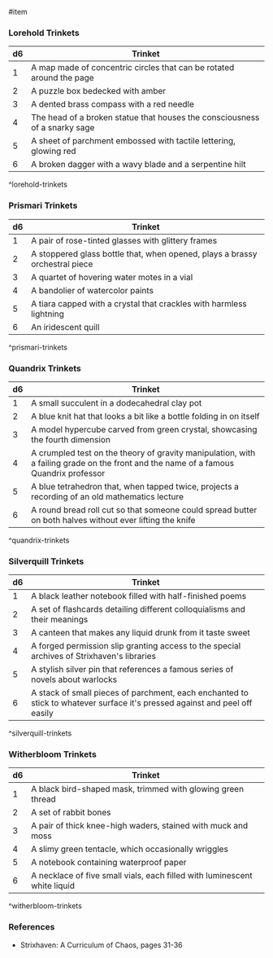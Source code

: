  #item 

### Lorehold Trinkets

| d6  | Trinket                                                                    |
| --- | -------------------------------------------------------------------------- |
| 1   | A map made of concentric circles that can be rotated around the page       |
| 2   | A puzzle box bedecked with amber                                           |
| 3   | A dented brass compass with a red needle                                   |
| 4   | The head of a broken statue that houses the consciousness of a snarky sage |
| 5   | A sheet of parchment embossed with tactile lettering, glowing red          |
| 6   | A broken dagger with a wavy blade and a serpentine hilt                    |
^lorehold-trinkets

### Prismari Trinkets

|d6|Trinket|
|---|---|
|1|A pair of rose-tinted glasses with glittery frames|
|2|A stoppered glass bottle that, when opened, plays a brassy orchestral piece|
|3|A quartet of hovering water motes in a vial|
|4|A bandolier of watercolor paints|
|5|A tiara capped with a crystal that crackles with harmless lightning|
|6|An iridescent quill|
^prismari-trinkets

### Quandrix Trinkets

|d6|Trinket|
|---|---|
|1|A small succulent in a dodecahedral clay pot|
|2|A blue knit hat that looks a bit like a bottle folding in on itself|
|3|A model hypercube carved from green crystal, showcasing the fourth dimension|
|4|A crumpled test on the theory of gravity manipulation, with a failing grade on the front and the name of a famous Quandrix professor|
|5|A blue tetrahedron that, when tapped twice, projects a recording of an old mathematics lecture|
|6|A round bread roll cut so that someone could spread butter on both halves without ever lifting the knife|
^quandrix-trinkets

### Silverquill Trinkets

|d6|Trinket|
|---|---|
|1|A black leather notebook filled with half-finished poems|
|2|A set of flashcards detailing different colloquialisms and their meanings|
|3|A canteen that makes any liquid drunk from it taste sweet|
|4|A forged permission slip granting access to the special archives of Strixhaven's libraries|
|5|A stylish silver pin that references a famous series of novels about warlocks|
|6|A stack of small pieces of parchment, each enchanted to stick to whatever surface it's pressed against and peel off easily|
^silverquill-trinkets

### Witherbloom Trinkets

|d6|Trinket|
|---|---|
|1|A black bird-shaped mask, trimmed with glowing green thread|
|2|A set of rabbit bones|
|3|A pair of thick knee-high waders, stained with muck and moss|
|4|A slimy green tentacle, which occasionally wriggles|
|5|A notebook containing waterproof paper|
|6|A necklace of five small vials, each filled with luminescent white liquid|
^witherbloom-trinkets

### References

- Strixhaven: A Curriculum of Chaos, pages 31-36
